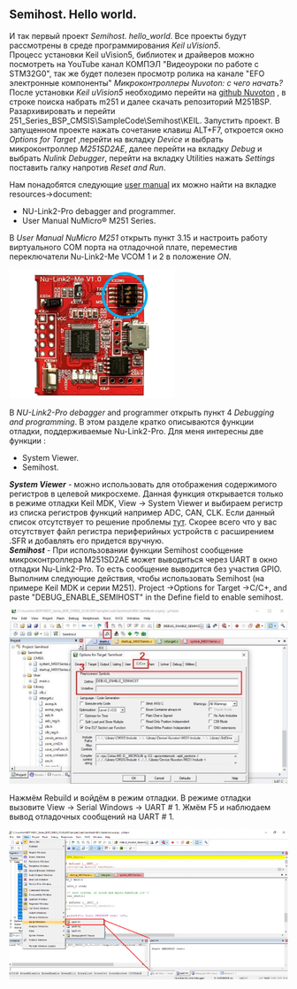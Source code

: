 ## Semihost. Hello world.  
И так первый проект *Semihost. hello_world*. Все проекты будут рассмотрены в среде программирования *Keil uVision5*.   
Процесс установки Keil uVision5, библиотек и драйверов можно посмотреть на YouTube канал КОМПЭЛ "Видеоуроки по работе с STM32G0", так же будет полезен просмотр ролика на канале "EFO электронные компоненты" *Микроконтроллеры Nuvoton: с чего начать?*  
После установки *Keil uVision5* необходимо перейти на [github Nuvoton](https://github.com/OpenNuvoton) , в строке поиска набрать m251 и далее скачать репозиторий M251BSP. Разархивировать и перейти 251_Series_BSP_CMSIS\SampleCode\Semihost\KEIL. Запустить проект. В запущенном проекте нажать сочетание клавиш ALT+F7,  откроется окно *Options for Target* ,перейти на вкладку *Device* и выбрать микроконтроллер *M251SD2AE*, далее перейти на вкладку *Debug* и выбрать *Nulink Debugger*,  перейти на вкладку Utilities нажать *Settings*  поставить галку напротив *Reset and Run*.   

Hам понадобятся следующие [user manual](https://www.nuvoton.com/products/microcontrollers/arm-cortex-m23-mcus/m251-m252-series) их можно найти на  вкладке resources→document:   

+ NU-Link2-Pro debagger and programmer.  
+ User Manual NuMicro® M251 Series.  

В *User Manual NuMicro M251* открыть пункт 3.15 и настроить работу виртуального COM порта на отладочной плате, переместив  переключатели Nu-Link2-Me VCOM 1 и 2 в положение *ON*.   

![alt-текст](https://github.com/PivnevNikolay/Nuvoton-Development-Tool/blob/master/Code/000_Semihost/photos/001.jpg "Semihost. hello_world")   

В *NU-Link2-Pro debagger* and programmer открыть пункт 4 *Debugging and programming*. В этом разделе кратко описываются функции отладки, поддерживаемые Nu-Link2-Pro. Для меня интересны две функции :  

+ System Viewer.
+ Semihost.  

**_System Viewer_** - можно использовать для отображения содержимого регистров в целевой микросхеме. Данная функция открывается только в режиме отладки Keil MDK,  View → System Viewer и выбираем  регистр из  списка регистров функций  например ADC, CAN, CLK. Если данный список отсутствует то решение проблемы [тут](https://www.keil.com/support/man/docs/uv4/uv4_db_dbg_systemviewer_add.htm). Скорее всего что у вас отсутствует файл регистра периферийных устройств с расширением .SFR и добавлять его придется вручную.   
**_Semihost_** - При использовании функции Semihost сообщение микроконтроллера M251SD2AE может выводиться через UART в окно отладки Nu-Link2-Pro. То есть сообщение выводится без участия GPIO. Выполним следующие действия, чтобы использовать Semihost (на примере Keil MDK и серии M251). Project →Options for Target →C/C+, and paste
"DEBUG_ENABLE_SEMIHOST" in the Define field to enable semihost.   

![alt-текст](https://github.com/PivnevNikolay/Nuvoton-Development-Tool/blob/master/Code/000_Semihost/photos/002.jpg "Semihost. hello_world")    

Нажмём Rebuild и войдём в режим отладки. В режиме отладки вызовите View → Serial Windows → UART # 1.  Жмём F5 и наблюдаем вывод отладочных сообщений на UART # 1.  

![alt-текст](https://github.com/PivnevNikolay/Nuvoton-Development-Tool/blob/master/Code/000_Semihost/photos/003.jpg "Semihost. hello_world")    
 
